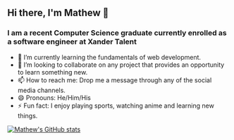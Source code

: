 ## Hi there, I'm Mathew 👋
### I am a recent Computer Science graduate currently enrolled as a software engineer at Xander Talent

- 🌱 I’m currently learning the fundamentals of web development.
- 👯 I’m looking to collaborate on any project that provides an opportunity to learn something new.
- 📫 How to reach me: Drop me a message through any of the social media channels.
- 😄 Pronouns: He/Him/His
- ⚡ Fun fact: I enjoy playing sports, watching anime and learning new things.

[![Mathew's GitHub stats](https://github-readme-stats.vercel.app/api?username=mat-joseph)](https://github.com/mat-joseph/github-readme-stats)

